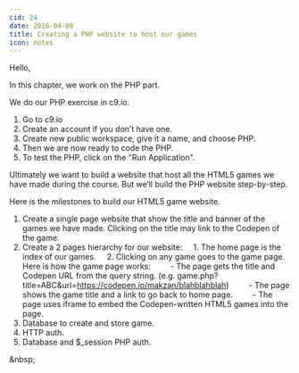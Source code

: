 ```yaml
---
cid: 24
date: 2016-04-09
title: Creating a PHP website to host our games
icon: notes
---
```


Hello,

In this chapter, we work on the PHP part.

We do our PHP exercise in c9.io.

1. Go to c9.io
2. Create an account if you don’t have one.
3. Create new public workspace, give it a name, and choose PHP.
4. Then we are now ready to code the PHP.
5. To test the PHP, click on the "Run Application".


Ultimately we want to build a website that host all the HTML5 games we have made during the course. But we’ll build the PHP website step-by-step.

Here is the milestones to build our HTML5 game website.

1. Create a single page website that show the title and banner of the games we have made. Clicking on the title may link to the Codepen of the game.
2. Create a 2 pages hierarchy for our website:
    1. The home page is the index of our games.
    2. Clicking on any game goes to the game page. Here is how the game page works:
        - The page gets the title and Codepen URL from the query string. (e.g. game.php?title=ABC&amp;url=https://codepen.io/makzan/blahblahblah)
        - The page shows the game title and a link to go back to home page.
        - The page uses iframe to embed the Codepen-written HTML5 games into the page.
3. Database to create and store game.
4. HTTP auth.
5. Database and $_session PHP auth.

<script charset="ISO-8859-1" src="//fast.wistia.com/assets/external/E-v1.js" async></script><div class="wistia_responsive_padding" style="padding:62.5% 0 0 0;position:relative;"><div class="wistia_responsive_wrapper" style="height:100%;left:0;position:absolute;top:0;width:100%;"><div class="wistia_embed wistia_async_76cv0gz93v seo=false videoFoam=true" style="height:100%;width:100%">&amp;nbsp;</div></div></div>